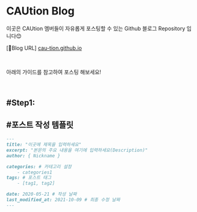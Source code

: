 # CAUtion Blog

이곳은 CAUtion 멤버들이 자유롭게 포스팅할 수 있는 Github 블로그 Repository 입니다😊

[🔗Blog URL] [cau-tion.github.io](https://cau-tion.github.io)

<br>

아래의 가이드를 참고하여 포스팅 해보세요!

<br>

## #Step1:

## #포스트 작성 템플릿

```markdown
---
title: "이곳에 제목을 입력하세요"
excerpt: "본문의 주요 내용을 여기에 입력하세요(Description)"
author: { Nickname }

categories: # 카테고리 설정
    - categories1
tags: # 포스트 태그
    - [tag1, tag2]

date: 2020-05-21 # 작성 날짜
last_modified_at: 2021-10-09 # 최종 수정 날짜
---
```
